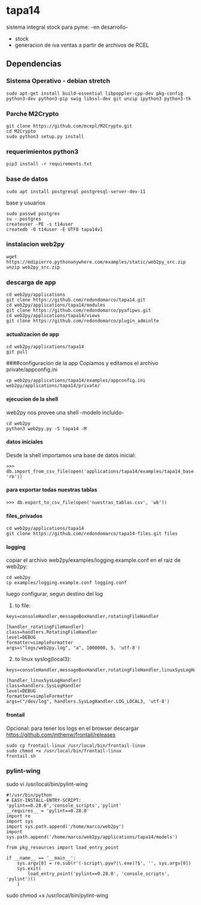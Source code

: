 # tapa14
sistema integral stock para pyme: -en desarrollo-
- stock
- generacion de iva ventas a partir de archivos de RCEL

## Dependencias
### Sistema Operativo - debian stretch
```
sudo apt-get install build-essential libpoppler-cpp-dev pkg-config python3-dev python3-pip swig libssl-dev git unzip ipython3 python3-tk 
```
### Parche M2Crypto ###
```
git clone https://github.com/mcepl/M2Crypto.git
cd M2Crypto
sudo python3 setup.py install
```
### requerimientos python3
```
pip3 install -r requirements.txt
```

### base de datos
```
sudo apt install postgresql postgresql-server-dev-11
```
base y usuarios
```
sudo passwd postgres
su - postgres
createuser -PE -s t14user
createdb -O t14user -E UTF8 tapa14v1
```

### instalacion web2py
```
wget https://mdipierro.pythonanywhere.com/examples/static/web2py_src.zip
unzip web2py_src.zip
```
### descarga de app
```
cd web2py/applications
git clone https://github.com/redondomarco/tapa14.git
cd web2py/applications/tapa14/modules
git clone https://github.com/redondomarco/pyafipws.git
cd web2py/applications/tapa14/views
git clone https://github.com/redondomarco/plugin_adminlte
```
#### actualizacion de app
```
cd web2py/applications/tapa14
git pull
```

####configuracion de la app
Copiamos y editamos el archivo private/appconfig.ini
```
cp web2py/applications/tapa14/examples/appconfig.ini web2py/applications/tapa14/private/
```
#### ejecucion de la shell
web2py nos provee una shell -modelo incluido-
```
cd web2py
python3 web2py.py -S tapa14 -M
```

#### datos iniciales
Desde la shell importamos una base de datos inicial:
```
>>> db.import_from_csv_file(open('applications/tapa14/examples/tapa14_base.csv', 'rb'))
```
#### para exportar todas nuestras tablas
```
>>> db.export_to_csv_file(open('nuestras_tablas.csv', 'wb'))
```

#### files_privados
```
cd web2py/applications/tapa14
git clone https://github.com/redondomarco/tapa14-files.git files
```

#### logging
copiar el archivo web2py/examples/logging.example.conf en el raiz de web2py:
```
cd web2py
cp examples/logging.example.conf logging.conf
```
luego configurar, segun destino del log
1) to file:
```
keys=consoleHandler,messageBoxHandler,rotatingFileHandler

[handler_rotatingFileHandler]
class=handlers.RotatingFileHandler
level=DEBUG
formatter=simpleFormatter
args=("logs/web2py.log", "a", 1000000, 5, 'utf-8')

```

2) to linux syslog(local3):

```
keys=consoleHandler,messageBoxHandler,rotatingFileHandler,linuxSysLogHandler

[handler_linuxSysLogHandler]
class=handlers.SysLogHandler
level=DEBUG
formatter=simpleFormatter
args=("/dev/log", handlers.SysLogHandler.LOG_LOCAL3, 'utf-8')

```

#### frontail
Opcional: para tener los logs en el browser
descargar
https://github.com/mthenw/frontail/releases
```
sudo cp frontail-linux /usr/local/bin/frontail-linux
sudo chmod +x /usr/local/bin/frontail-linux
frontail.sh
```

### pylint-wing
sudo vi /usr/local/bin/pylint-wing
```
#!/usr/bin/python
# EASY-INSTALL-ENTRY-SCRIPT: 'pylint==0.28.0','console_scripts','pylint'
__requires__ = 'pylint==0.28.0'
import re
import sys
import sys.path.append('/home/marco/web2py')
import sys.path.append('/home/marco/web2py/applications/tapa14/models')

from pkg_resources import load_entry_point

if __name__ == '__main__':
    sys.argv[0] = re.sub(r'(-script\.pyw?|\.exe)?$', '', sys.argv[0])
    sys.exit(
        load_entry_point('pylint==0.28.0', 'console_scripts', 'pylint')()
    )
```
sudo chmod +x /usr/local/bin/pylint-wing

